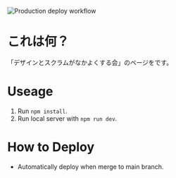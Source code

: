 ![Production deploy workflow](https://github.com/ksmxxxxxx/designxscrum/actions/workflows/deploy_production.yml/badge.svg?branch=main)

# これは何？

「デザインとスクラムがなかよくする会」のページをです。

# Useage

1. Run `npm install`.
2. Run local server with `npm run dev`.

# How to Deploy

- Automatically deploy when merge to main branch.

